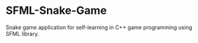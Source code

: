 # SFML-Snake-Game
Snake game application for self-learning in C++ game programming using SFML library.
